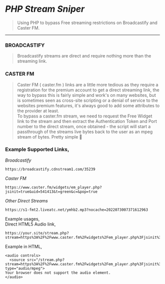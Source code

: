 # **_PHP Stream Sniper_**
> Using PHP to bypass Free streaming restrictions on Broadcastify and Caster FM.

----
### BROADCASTIFY   
> Broadcastify streams are direct and require nothing more than the streaming link.    
### CASTER FM   
> Caster FM ( caster.fm ) links are a little more tedious as they require a registration for the premium account to get a direct streaming link, the way to bypass this is fairly simple and work's on many websites, but is sometimes seen as cross-site scripting or a denial of service to the websites premium features, it's always good to add some attributes to the provider at least.  
> To bypass a caster.fm stream, we need to request the Free Widget link to the stream and then extract the Authentication Token and Port number to the direct stream, once obtained - the script will start a passthrough of the streams live bytes back to the user as an mpeg stream of bytes. Pretty simple 🤔

   
  
### Example Supported Links,   
_Broadcastify_    
```
https://broadcastify.cdnstream1.com/35239
```   
_Caster FM_   
```   
https://www.caster.fm/widgets/em_player.php?jsinit=true&uid=541413&t=green&c=&pop=true
```   
_Other Direct Streams_   
```   
https://s1-fmt2.liveatc.net/ymhb2.mp3?nocache=2022073007371612963
```   



Example usages,  
Direct HTML5 Audio link,    
```
https://your.site/stream.php?stream=https%3A%2F%2Fwww.caster.fm%2Fwidgets%2Fem_player.php%3Fjsinit%3Dtrue%26uid%3D541413%26t%3Dblue%26c%3D%26pop%3Dtrue
```
    
Example in HTML,   
```
<audio controls>
  <source src="/stream.php?stream=https%3A%2F%2Fwww.caster.fm%2Fwidgets%2Fem_player.php%3Fjsinit%3Dtrue%26uid%3D541413%26t%3Dblue%26c%3D%26pop%3Dtr" type="audio/mpeg">
Your browser does not support the audio element.
</audio>
```


